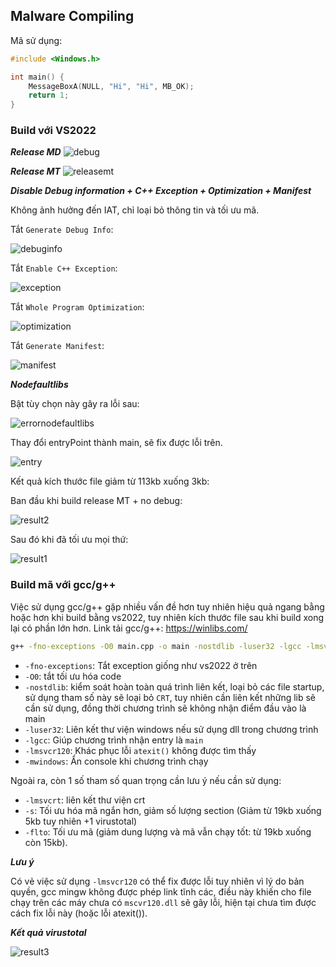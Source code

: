 ## Malware Compiling

Mã sử dụng:
```c
#include <Windows.h>

int main() {
	MessageBoxA(NULL, "Hi", "Hi", MB_OK);
	return 1;
}
```

### Build với VS2022

***Release MD***
![debug](images/debug.png)

***Release MT***
![releasemt](images/releasemt.png)

***Disable Debug information + C++ Exception + Optimization + Manifest***

Không ảnh hưởng đến IAT, chỉ loại bỏ thông tin và tối ưu mã.

Tắt `Generate Debug Info`:

![debuginfo](images/debuginfo.png)

Tắt `Enable C++ Exception`:

![exception](images/exception.png)

Tắt `Whole Program Optimization`:

![optimization](images/optimization.png)

Tắt `Generate Manifest`:

![manifest](images/manifest.png)

***Nodefaultlibs***

Bật tùy chọn này gây ra lỗi sau:

![errornodefaultlibs](images/errornodefaultlibs.png)

Thay đổi entryPoint thành main, sẽ fix được lỗi trên.

![entry](images/entry.png)

Kết quả kích thước file giảm từ 113kb xuống 3kb:

Ban đầu khi build release MT + no debug:

![result2](images/result2.png)

Sau đó khi đã tối ưu mọi thứ:

![result1](images/result1.png)

### Build mã với gcc/g++

Việc sử dụng gcc/g++ gặp nhiều vấn đề hơn tuy nhiên hiệu quả ngang bằng hoặc hơn khi build bằng vs2022, tuy nhiên kích thước file sau khi build xong lại có phần lớn hơn. Link tải gcc/g++: https://winlibs.com/

```cmd
g++ -fno-exceptions -O0 main.cpp -o main -nostdlib -luser32 -lgcc -lmsvcr120 -mwindows
```

- `-fno-exceptions`: Tắt exception giống như vs2022 ở trên
- `-O0`: tắt tối ưu hóa code
- `-nostdlib`: kiểm soát hoàn toàn quá trình liên kết, loại bỏ các file startup, sử dụng tham số này sẽ loại bỏ `CRT`, tuy nhiên cần liên kết những lib sẽ cần sử dụng, đồng thời chương trình sẽ không nhận điểm đầu vào là main
- `-luser32`: Liên kết thư viện windows nếu sử dụng dll trong chương trình
- `-lgcc`: Giúp chương trình nhận entry là `main`
- `-lmsvcr120`: Khác phục lỗi `atexit()` không được tìm thấy
- `-mwindows`: Ẩn console khi chương trình chạy

Ngoài ra, còn 1 số tham số quan trọng cần lưu ý nếu cần sử dụng:

- `-lmsvcrt`: liên kết thư viện crt
- `-s`: Tối ưu hóa mã ngắn hơn, giảm số lượng section (Giảm từ 19kb xuống 5kb tuy nhiên +1 virustotal)
- `-flto`: Tối ưu mã (giảm dung lượng và mã vẫn chạy tốt: từ 19kb xuống còn 15kb).

***Lưu ý***

Có vẻ việc sử dụng `-lmsvcr120` có thể fix được lỗi tuy nhiên vì lý do bản quyền, gcc mingw không được phép link tĩnh các, điều này khiến cho file chạy trên các máy chưa có `mscvr120.dll` sẽ gây lỗi, hiện tại chưa tìm được cách fix lỗi này (hoặc lỗi atexit()).

***Kết quả virustotal***

![result3](images/result3.png)